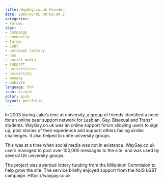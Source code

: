 ```yaml
---
title: WayGay.co.uk Founder
date: 2003-03-05 00:00:00 Z
categories:
- Forums
tags:
- campaign
- community
- forum
- LGBT
- national lottery
- nus
- social media
- support
- universities
- university
- waygay
- website
language: PHP
icon: wizard
color: pink
layout: portfolio
---
```


In 2003 during Jake’s time at university, a group of friends identified a need for an online peer support network for Lesbian, Gay. Bisexual and Trans\* students. WayGay.co.uk was an online support forum allowing users to sign up, post stories of their experience and support others facing similar challenges. It also helped to unite university groups.

This was at a time when social media was not in existance. WayGay.co.uk users managed to post over 100,000 messages to the site, and was used by several UK university groups.

The project was awarded lottery funding from the Millenium Commision to help grow the site. The service briefly enjoyed support from the NUS LGBT campaign. Https://waygay.co.uk
